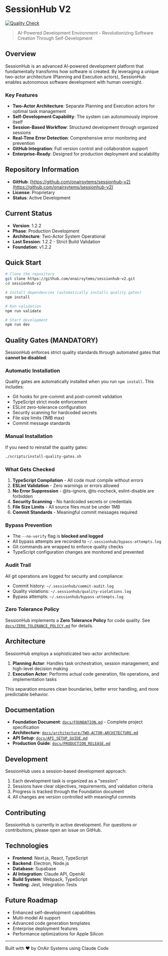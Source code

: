 # SessionHub V2

[![Quality Check](https://github.com/onairsytems/sessionhub-v2/actions/workflows/quality-check.yml/badge.svg)](https://github.com/onairsytems/sessionhub-v2/actions/workflows/quality-check.yml)

> AI-Powered Development Environment - Revolutionizing Software Creation Through Self-Development

## Overview

SessionHub is an advanced AI-powered development platform that fundamentally transforms how software is created. By leveraging a unique two-actor architecture (Planning and Execution actors), SessionHub enables autonomous software development with human oversight.

### Key Features
- **Two-Actor Architecture**: Separate Planning and Execution actors for optimal task management
- **Self-Development Capability**: The system can autonomously improve itself
- **Session-Based Workflow**: Structured development through organized sessions
- **Real-Time Error Detection**: Comprehensive error monitoring and prevention
- **GitHub Integration**: Full version control and collaboration support
- **Enterprise-Ready**: Designed for production deployment and scalability

## Repository Information
- **GitHub**: [https://github.com/onairsytems/sessionhub-v2](https://github.com/onairsytems/sessionhub-v2)
- **License**: Proprietary
- **Status**: Active Development

## Current Status
- **Version**: 1.2.2
- **Phase**: Production Development
- **Architecture**: Two-Actor System Operational
- **Last Session**: 1.2.2 - Strict Build Validation
- **Foundation**: v1.2.2

## Quick Start

```bash
# Clone the repository
git clone https://github.com/onairsytems/sessionhub-v2.git
cd sessionhub-v2

# Install dependencies (automatically installs quality gates)
npm install

# Run validation
npm run validate

# Start development
npm run dev
```

## Quality Gates (MANDATORY)

SessionHub enforces strict quality standards through automated gates that **cannot be disabled**:

### Automatic Installation
Quality gates are automatically installed when you run `npm install`. This includes:
- Git hooks for pre-commit and post-commit validation
- TypeScript strict mode enforcement
- ESLint zero-tolerance configuration
- Security scanning for hardcoded secrets
- File size limits (1MB max)
- Commit message standards

### Manual Installation
If you need to reinstall the quality gates:
```bash
./scripts/install-quality-gates.sh
```

### What Gets Checked
1. **TypeScript Compilation** - All code must compile without errors
2. **ESLint Validation** - Zero warnings or errors allowed
3. **No Error Suppression** - @ts-ignore, @ts-nocheck, eslint-disable are forbidden
4. **Security Scanning** - No hardcoded secrets or credentials
5. **File Size Limits** - All source files must be under 1MB
6. **Commit Standards** - Meaningful commit messages required

### Bypass Prevention
- The `--no-verify` flag is **blocked and logged**
- All bypass attempts are recorded to `~/.sessionhub/bypass-attempts.log`
- Git commands are wrapped to enforce quality checks
- TypeScript configuration changes are monitored and prevented

### Audit Trail
All git operations are logged for security and compliance:
- Commit history: `~/.sessionhub/commit-audit.log`
- Quality violations: `~/.sessionhub/quality-violations.log`
- Bypass attempts: `~/.sessionhub/bypass-attempts.log`

### Zero Tolerance Policy
SessionHub implements a **Zero Tolerance Policy** for code quality. See [`docs/ZERO_TOLERANCE_POLICY.md`](docs/ZERO_TOLERANCE_POLICY.md) for details.

## Architecture

SessionHub employs a sophisticated two-actor architecture:

1. **Planning Actor**: Handles task orchestration, session management, and high-level decision making
2. **Execution Actor**: Performs actual code generation, file operations, and implementation tasks

This separation ensures clean boundaries, better error handling, and more predictable behavior.

## Documentation

- **Foundation Document**: [`docs/FOUNDATION.md`](docs/FOUNDATION.md) - Complete project specification
- **Architecture**: [`docs/architecture/TWO-ACTOR-ARCHITECTURE.md`](docs/architecture/TWO-ACTOR-ARCHITECTURE.md)
- **API Setup**: [`docs/API_SETUP_GUIDE.md`](docs/API_SETUP_GUIDE.md)
- **Production Guide**: [`docs/PRODUCTION_RELEASE.md`](docs/PRODUCTION_RELEASE.md)

## Development

SessionHub uses a session-based development approach:

1. Each development task is organized as a "session"
2. Sessions have clear objectives, requirements, and validation criteria
3. Progress is tracked through the Foundation document
4. All changes are version controlled with meaningful commits

## Contributing

SessionHub is currently in active development. For questions or contributions, please open an issue on GitHub.

## Technologies

- **Frontend**: Next.js, React, TypeScript
- **Backend**: Electron, Node.js
- **Database**: Supabase
- **AI Integration**: Claude API, OpenAI
- **Build System**: Webpack, TypeScript
- **Testing**: Jest, Integration Tests

## Future Roadmap

- Enhanced self-development capabilities
- Multi-model AI support
- Advanced code generation templates
- Enterprise deployment features
- Performance optimizations for Apple Silicon

---

Built with ❤️ by OnAir Systems using Claude Code
